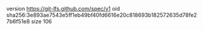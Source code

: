 version https://git-lfs.github.com/spec/v1
oid sha256:3e893ae7543e5ff1eb49bf40fd6616e20c818693b182572635d78fe27b6f51e8
size 106

